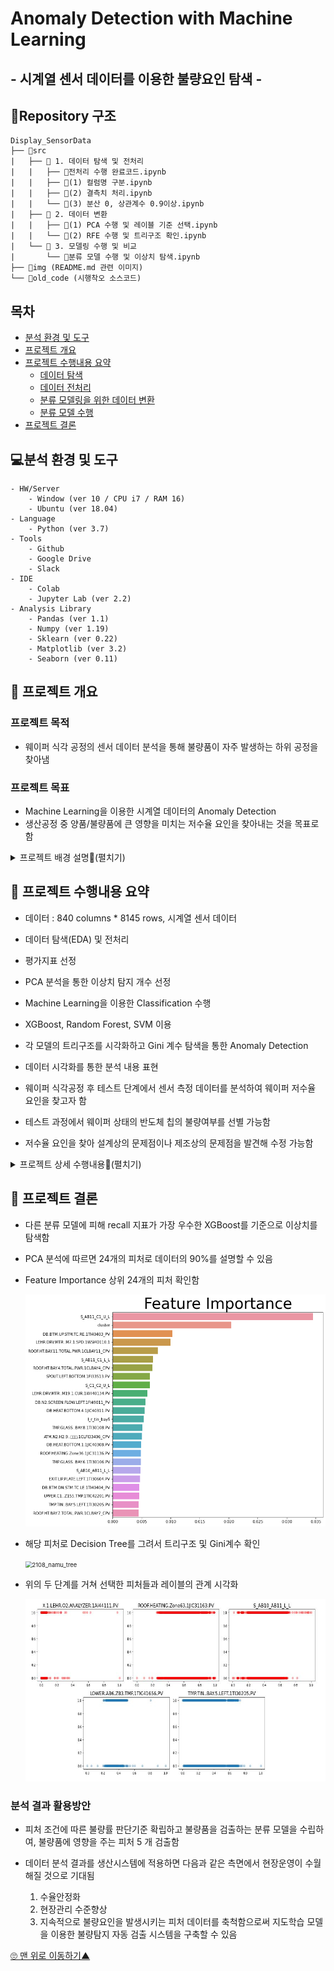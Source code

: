 # Anomaly Detection with Machine Learning
## - 시계열 센서 데이터를 이용한 불량요인 탐색 -

## 📁Repository 구조
```
Display_SensorData
├── 📁src 
|	├── 📁 1. 데이터 탐색 및 전처리
|	|	├── 📃전처리 수행 완료코드.ipynb
|	|	├── 📃(1) 컬럼명 구분.ipynb
|	|	├── 📃(2) 결측치 처리.ipynb
|	|	└── 📃(3) 분산 0, 상관계수 0.9이상.ipynb
|	├── 📁 2. 데이터 변환
|	|	├── 📃(1) PCA 수행 및 레이블 기준 선택.ipynb
|	|	└── 📃(2) RFE 수행 및 트리구조 확인.ipynb
|	└── 📁 3. 모델링 수행 및 비교
|	 	└── 📃분류 모델 수행 및 이상치 탐색.ipynb
├── 📁img (README.md 관련 이미지) 
└── 📁old_code (시행착오 소스코드)
```

## 목차


  * [분석 환경 및 도구](#분석-환경-및-도구)
  * [프로젝트 개요](#프로젝트-개요)
  * [프로젝트 수행내용 요약](#프로젝트-수행내용-요약)
      * [데이터 탐색](#데이터-탐색)
      * [데이터 전처리](#데이터-전처리)
      * [분류 모델링을 위한 데이터 변환](#분류-모델링을-위한-데이터-변환)
      * [분류 모델 수행](#분류-모델-수행)
  * [프로젝트 결론](#프로젝트-결론)





## 💻분석 환경 및 도구

```
- HW/Server
	- Window (ver 10 / CPU i7 / RAM 16)
	- Ubuntu (ver 18.04)
- Language
	- Python (ver 3.7)
- Tools
	- Github
	- Google Drive
	- Slack
- IDE
	- Colab
	- Jupyter Lab (ver 2.2)
- Analysis Library
	- Pandas (ver 1.1)
	- Numpy (ver 1.19)
	- Sklearn (ver 0.22)
	- Matplotlib (ver 3.2)
	- Seaborn (ver 0.11)
```


## 🌿 프로젝트 개요
### 프로젝트 목적

- 웨이퍼 식각 공정의 센서 데이터 분석을 통해 불량품이 자주 발생하는 하위 공정을 찾아냄

### 프로젝트 목표

- Machine Learning을 이용한 시계열 데이터의 Anomaly Detection
- 생산공정 중 양품/불량품에 큰 영향을 미치는 저수율 요인을 찾아내는 것을 목표로 함

<details>
<summary> 프로젝트 배경 설명📌(펼치기)</summary>
<div markdown="1">       

### 웨이퍼 식각 공정
- TFT(박막트랜지스터)의 회로 패턴을 만들기 위해 웨이퍼의 필요한 부분만 남기고 불필요한 부분은 깎아내는 공정
- 반도체 8대 공정 중 4번째 공정으로, 공정 중 불량율이 발생할 확률이 높아 반도체 수율에 가장 큰 영향을 미침

### 저수율 웨이퍼가 발생하는 원인
- 반도체 공정의 각 프로세서에서 레시피(온도,압력,가공 시간 등)대로 작업이 이루어지지 않아서 저수율 웨이퍼가 발생함

### 저수율 요인 파악의 필요성
- 공정 중 저수율 요인을 찾아내면 해당 프로세서의 집중적인 관리를 통해 고수율 웨이퍼의 생산효율을 극대화 할 수 있음
- 최적의 Etching 공정 레시피를 제공하고자 함

</div>
</details>



## 🌿 프로젝트 수행내용 요약

- 데이터 : 840 columns * 8145 rows, 시계열 센서 데이터
- 데이터 탐색(EDA) 및 전처리
- 평가지표 선정
- PCA 분석을 통한 이상치 탐지 개수 선정
- Machine Learning을 이용한 Classification 수행
- XGBoost, Random Forest, SVM 이용
- 각 모델의 트리구조를 시각화하고 Gini 계수 탐색을 통한 Anomaly Detection
- 데이터 시각화를 통한 분석 내용 표현

- 웨이퍼 식각공정 후 테스트 단계에서 센서 측정 데이터를 분석하여 웨이퍼 저수율 요인을 찾고자 함
- 테스트 과정에서 웨이퍼 상태의 반도체 칩의 불량여부를 선별 가능함
- 저수율 요인을 찾아 설계상의 문제점이나 제조상의 문제점을 발견해 수정 가능함


<details>
<summary> 프로젝트 상세 수행내용📌(펼치기)</summary>
<div markdown="1">    

## 📌데이터 탐색
- 데이터 : 디스플레이 Etching 공정의 센서데이터 (csv 파일)
- 840 컬럼 x 8145개 행의 int, float 타입 데이터임
- 반도체 식각 공정은 여러 단계로 구성되어 있으며, 각 단계는 사람이 검수함
- 따라서 각 피처는 휴먼에러를 포함하고 있을 수 있음
- 각 단계에는 센서가 배치되어 있으며, 이 센서는 1초 마다 값을 측정함
- 센서 측정값을 1시간 단위로 평균 내어 저장한 csv 파일을 분석 대상으로 함 

## 📌[데이터 전처리](https://github.com/ammobam/Display_SensorData/tree/main/src/1.%20%EB%8D%B0%EC%9D%B4%ED%84%B0%20%ED%83%90%EC%83%89%20%EB%B0%8F%20%EC%A0%84%EC%B2%98%EB%A6%AC)
- 결측치 처리
- 분산 0인 데이터 제거
- 생산라인 L, R 구분하여 한 쪽 라인 제거
- 피처 간 상관계수가 큰 피처 제거
- VIF > 30 이상의 피처 제거 (최종 모델링 작업에서는 생략함)


<details>
<summary> 데이터 전처리 상세내용📌(펼치기)</summary>
<div markdown="1">   

### 1)  결측치 처리
- 전체 값이 없는 컬럼 삭제
	-  7개 컬럼은 전체 8145개의 행이 모두 결측치임
	-  데이터가 없으므로 삭제함
- 그 외 결측치 처리
	- 남은 결측치는 ffill로 처리함
	- 이 데이터는 센서 데이터의 1시간 단위 평균 값이므로 전체 컬럼에 대한 평균보다는 이전 행의 값으로 결측치를 처리하는 것이 적절함

### 2)  분산 0인 데이터 제거
- 분산이 0인 데이터를 제거하는 이유?
    - 어떤 피처의 분산이 0이라는 것은 그 피처의 데이터가 모든 행에 대해 거의 변하지 않은 것을 의미함
    - 어떤 경우에도 같은 값을 내는 컬럼이 불량률에 영향을 주고 있다고 보기 어려움
- 수행 방법
    - 방법1 : sklearn의 VarianceThreshold 사용
    - 방법2 : var() 사용
- 결과


### 3)  생산라인 L, R 구분하여 한 쪽 라인 제거
- 피처 이름에 L, R가 반복하여 등장함
	- 피처 이름을 비교해본 결과 L, R은 좌, 우 생산라인일 것으로 생각됨
- 생산라인 L, R 구분하여 한 쪽 라인 제거하는 이유?
	- L, R이 동일한 공정을 수행하는 별개 라인이라면, 
	- 두 라인의 데이터를 모두 사용하는 것은 동일한 데이터가 최종 분류 모델에 중복하여 영향력을 주게 됨
	- 이 프로젝트는 공정의 특성에 따라  발생하는 저수율 요인을 찾고자 함
	- 따라서 L, R 라인에 속하는 공정이 동일한 공정이라면 L, R에 따른 차이가 발생해서는 안 됨
- 수행 방법
	(1) L, R 이름 분류
	- 피처 이름에 L, R이 표시된 피처를 분류함
		-  LR, L_R 등 구분이 어려운 이름은 우선 제외함
		-  L, R 을 분류함
		-  그 외 분류되지 않은 피처는 공통 생산라인으로 간주함
	-  라인별 피처 개수 확인
		-  L 피처 : 95개
		-  R 피처 : 91개
		- L 피처와 R 피처의 개수가 약간 차이남

	(2) L, R이 동일한 공정을 수행하는 별개 라인인지 확인
	-  각 라인의 피처 이름을 비교
		- L, R의 피처 이름을 비교하여 어느 한 쪽에 포함되지 않은 독특한 피처가 있는지 확인함
		- 이름 비교 결과 L 피처와 R 피처 이름 패턴은 매우 유사함
	-  L, R 상관계수 히트맵 확인
		- L, R 라인 각각의 상관계수를 히트맵으로 시각화함
		- L, R 라인 각 히트맵은 매우 유사한 패턴을 보임
		- 이는 L, R라인에 속한 피처 간에 유사한 상관관계가 있음을 의미함
	- 결론
		- L, R에 속한 각 피처의 유사한 이름, 피처간 상관계수의 패턴으로 보아
		- L, R은 동일한 공정을 수행하는 별개 생산라인으로 판단하는 것이 타당함

	(3) 피처 수가 적은 Right 라인의 피처를 제외하여 모델링 수행함



### 4)  피처 간 상관계수가 큰 피처 제거
- 상관계수 : 피처가 서로 종속된 정도를 나타낸 값. 강한 상관관계에 있는 경우 큰 값을 나타냄
- 상관계수가 큰 피처를 제거하는 이유?
    - 두 피처가 강한 상관관계에 있다는 것은, 하나의 피처 값이 다른 피처의 값에 큰 영향을 주고있음을 의미함
    - 두 피처는 동일한 원인에 기인하여 변하는 것으로 추측할 수 있음
    - 이를 제거하지 않고 두면 사실상 같은 의미인 데이터가 모델링에 여러 번 반영됨
    - 사실상 종속관계에 있는 피처들이 모델링에 크게 기여하는 것과 같음
    - 모델링에 영향을 미치는 원인들이 모두 비슷한 중요도로 반영되게 하려면 종속성이 낮은 피처들만을 이용하여 모델을 만드는 것이 타당함
- 여기서는 피처 간 상관계수의 절대값이 0.9 이상인 경우를 종속된 것으로 봄

### 5)  VIF > 30 이상의 피처 제거 (최종 모델링에서 생략함)
- VIF : Variation Inflation Factor, 분산팽창요인
    - 다중회귀분석 시 종속변수 Y를 제외하고 독립변수(피처)에 대해서만 판단함
    - 피처 사이에 회귀분석을 실시하여 결정계수(R2)가 높으면 다중공선성의 문제가 발생할 가능성이 높음
    - 피처의 특정 조합에서 회귀선의 설명력(결정계수)이 높으면 VIF 값이 커짐

- 이 데이터의 경우 컬럼 수가 많아서 VIF 기준을 30 정도로 잡아야 함
- VIF를 이용해서 컬럼을 제거하는 방법:
    - (1) VIF 계산
    - (2) VIF가 가장 큰 피처를 제외하고 다시 VIF 계산
    - (3-1) 가장 큰 VIF가
        - 이전의 VIF보다 커지거나, 
        - 무한으로 발산하는 경우에는
        - 제외했던 컬럼을 다시 포함하고 2순위의 컬럼을 제외하여 (1), (2) 반복
    - (3-2) 가장 큰 VIF를 확인한 결과 이전의 VIF보다 작고, 30 이상이면 (1), (2) 반복
- 순차적으로 진행되는 작업으로 수행 시간이 오래 걸리는 작업임

- 최종 모델링에서 제외한 이유 ?
    - 위와 같은 방법으로 피처를 제거한 결과, 남은 피처가 모델을 충분히 설명하지 못하는 것 같음
- 대안
    - RFE를 이용하여 중요 피처를 추출함


</div>
</details>
    
    
## 📌[분류 모델링을 위한 데이터 변환](https://github.com/ammobam/Display_SensorData/tree/main/src/2.%20%EB%8D%B0%EC%9D%B4%ED%84%B0%20%EB%B3%80%ED%99%98)
- 수행 목표 및 방법
	- 프로젝트 목표인 **중요 피처 도출**을 위해 모델링 후 반복 작업함
- 수행 내용
    - PCA 수행
    - 레이블 기준 설정
    - RFE 클래스를 이용한 중요 피처 선정 

<details>
<summary> 분류 모델링을 위한 데이터 변환 상세내용📌(펼치기)</summary>
<div markdown="1">   

### 1)  PCA 수행
- PCA 수행을 통해 중요 피처를 몇 개 추출하는 것이 적절한지 조사함
- n_components를 전체 피처 개수로 설정하여 PCA를 수행함
- 이 경우 주성분과 피처는 1:1 대응하므로, 데이터를 잘 설명할 수 있는 주성분 수가 곧 중요 피처 개수임
- 방법1 : Elbow Point 확인
    - 피처 - 설명변수 그래프를 그려서 Elbow Point를 확인함
    - 또는 설명변수가 급감하는 때의 주성분 인덱스를 찾음
    - 이 방법을 사용하면 **최소한의 주성분 개수**로 전체 데이터의 경향을 설명할 수 있음
- 방법2 : 설명변수 비율의 누적합 확인
    - 설명변수 비율의 누적합이 0.90일 때의 주성분 개수로 선택할 수 있음
    - 이 경우 **전체 데이터의 90%를 설명하기 위해 필요한 주성분 개수**를 구하는 것과 같음
    



### 2)  레이블 기준 선택
- 불량품/양품 나누는 기준 선택
- 기준 1 : 데이터 값 상위 5% 기준으로 불량품을 구분한 경우, 불균형한 트리가 생성됨

<img src="img\2108_namu_tree_label1.png" alt="2108_namu_tree_label1" style="zoom:25%;" />



- 기준 2 : 양품/불량품 데이터 개수가 비슷해지도록 한 경우, 균형 잡힌 트리가 생성됨

<img src="img\2108_namu_tree_label2.png" alt="2108_namu_tree_label2" style="zoom:25%;" />



### 3)  RFE 클래스를 이용한 중요 피처 선정
- PCA 수행 결과로 나온 중요 피처 개수를 참고하여 RFE를 수행함
- RFE
    - recursive feature elimination (재귀적 피처 제거)
    - 모델에 가장 영향을 적게 미치는 일부 피처를 제외하고 다시 모델 학습을 수행함
    - 위 작업을 반복하여 최종적으로는 중요한 피처만으로 학습한 모델을 반환함
	- 피처 제외 기준 : 회귀 모델에서는 coef, 분류 모델에서는 feature_importance를 기준으로 함
    - 이용한 클래스 : sklearn.feature_selection.RFE


</div>
</details>

## 📌[분류 모델 수행](https://github.com/ammobam/Display_SensorData/tree/main/src/3.%20%EB%AA%A8%EB%8D%B8%EB%A7%81%20%EC%88%98%ED%96%89%20%EB%B0%8F%20%EB%B9%84%EA%B5%90)
### 1) 분류 모델의 이해
- 단일 모델 학습 방식
	- 단일 알고리즘으로 하나의 모델을 이용하여 분류함
	- 해당 알고리즘 : SVM, Decision Tree
- Ensemble 모델 학습 방식
	- (1) Voting
	    - **여러 알고리즘**으로 모델을 생성하고 분류 결과를 비교하여 가장 좋은 모델을 선정하는 방법
        - voting 유형
        	- hard voting : voting 결과를 1, 0으로 리턴
	        - soft voting : voting 결과를 확률로 리턴

	- (2) Bagging
	    - **한 가지 알고리즘**으로 여러 개의 모델 생성하여 병렬 학습함
	    - 각 모델은 데이터 샘플링을 달리하여 비교함
	    - 해당 알고리즘 : Random Forest

	- (3) Boosting
	    - 여러 모델이 **순차적으로 학습함**
	    - 이전 모델이 잘못 분류한 데이터에 **가중치**를 부여하고 다음 모델 훈련에 적용함
	    - 해당 알고리즘 : Ada Boost, GBM, XGBoost, LightBoost

	- (4) Stacking
	    - 이전 모델 훈련 결과로 나온 예측값으로 다음 모델(메타모델)을 훈련함

### 2) 분류 알고리즘

#### SVM

#### RandomForest

#### Xgboost

### 3) 평가지표 선정

- 이 데이터에서는 극소수의 불량품을 판정하지 못하는 것을 피해야 함
    - 양품은 고객에게 배송되고, 불량품은 재검수 해보는 상황에서
    - 불량품을 양품으로 판정한 경우, 재검수가 이뤄지지 않고 불량품이 고객에게 배송됨
    - 브랜드 신뢰도가 하락하는 등 치명적인 문제가 발생함
- 따라서 <u>재현율(recall)</u>이 적절한 평가지표임
    - FP가 높고, FN이 낮은지 중점적으로 살펴야 함

<details>
<summary>평가지표 배경지식📌(펼치기)</summary>
<div markdown="1">   

    - 정확도(accuracy) : TN + TP / 전체
    - 정밀도(precision) : TP / (FP + TP)
        - Pos로 예측한 것 중 실제 Pos였던 것
        - 양성예측도
        - Pos 예측 성능을 더 정밀하게 측정하기 위한 평가지표
        - FP를 낮추는 데 초점
    - 재현율(recall) : TP / (FN + TP)
        - 실제 Pos인 것 중 실제 Pos였던 것
        - 민감도, TPR(True Positive Rate)
        - Pos를 Neg로 판단하면 치명적인 경우 사용
        - FN을 낮추는 데 초점
    - F1 Score
        - 정밀도와 재현율의 조화평균
        - 두 평가지표를 적절히 고려하는 경우에 사용함
        -  2pr/(p+r)
    - ROC 곡선
        - 이진분류의 예측 성능 측정에 사용함
        - FP비율 - TP비율(recall) 곡선
</div>
</details>

### 4) 각 모델의 트리구조 확인
- (작성예정)🐥

</div>
</details>

## 🌿 프로젝트 결론

- 다른 분류 모델에 피해 recall 지표가 가장 우수한 XGBoost를 기준으로 이상치를 탐색함
- PCA 분석에 따르면 24개의 피처로 데이터의 90%를 설명할 수 있음
- Feature Importance 상위 24개의 피처 확인함

  <img src="img\2108_namu_feature_importance.png" alt="2108_namu_feature_importance" style="zoom:67%;" />


- 해당 피처로 Decision Tree를 그려서 트리구조 및 Gini계수 확인

  <img src="img\2108_namu_tree.png" alt="2108_namu_tree" style="zoom: 67%;" />


- 위의 두 단계를 거쳐 선택한 피처들과 레이블의 관계 시각화

  <img src="img\2108_namu.JPG" style="zoom:67%;" />


### 분석 결과 활용방안
- 피처 조건에 따른 불량률 판단기준 확립하고 불량품을 검출하는 분류 모델을 수립하여, 불량품에 영향을 주는 피처 5 개 검출함

- 데이터 분석 결과를 생산시스템에 적용하면 다음과 같은 측면에서 현장운영이 수월해질 것으로 기대됨
	1) 수율안정화
	2) 현장관리 수준향상
	3) 지속적으로 불량요인을 발생시키는 피처 데이터를 축척함으로써 지도학습 모델을 이용한 불량탐지 자동 검출 시스템을 구축할 수 있음

<a href="#" class="btn--success" >🙄 맨 위로 이동하기▲</a>
